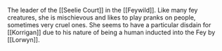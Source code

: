 The leader of the [[Seelie Court]] in the [[Feywild]]. Like many fey creatures, she is mischievous and likes to play pranks on people, sometimes very cruel ones. She seems to have a particular disdain for [[Korrigan]] due to his nature of being a human inducted into the Fey by [[Lorwyn]].


